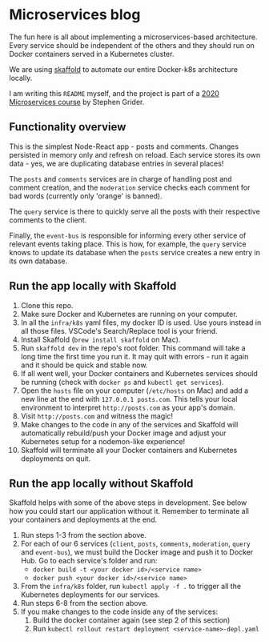 # Microservices blog

The fun here is all about implementing a microservices-based architecture. Every service should be independent of the others and they should run on Docker containers served in a Kubernetes cluster.

We are using [skaffold](https://skaffold.dev/) to automate our entire Docker-k8s architecture locally.

I am writing this `README` myself, and the project is part of a [2020 Microservices course](https://www.udemy.com/course/microservices-with-node-js-and-react) by Stephen Grider.

## Functionality overview

This is the simplest Node-React app - posts and comments. Changes persisted in memory only and refresh on reload. Each service stores its own data - yes, we are duplicating database entries in several places!

The `posts` and `comments` services are in charge of handling post and comment creation, and the `moderation` service checks each comment for bad words (currently only 'orange' is banned).

The `query` service is there to quickly serve all the posts with their respective comments to the client.

Finally, the `event-bus` is responsible for informing every other service of relevant events taking place. This is how, for example, the `query` service knows to update its database when the `posts` service creates a new entry in its own database.

## Run the app locally with Skaffold

1. Clone this repo.
2. Make sure Docker and Kubernetes are running on your computer.
3. In all the `infra/k8s` yaml files, my docker ID is used. Use yours instead in all those files. VSCode's Search/Replace tool is your friend.
4. Install Skaffold (`brew install skaffold` on Mac).
5. Run `skaffold dev` in the repo's root folder. This command will take a long time the first time you run it. It may quit with errors - run it again and it should be quick and stable now.
6. If all went well, your Docker containers and Kubernetes services should be running (check with `docker ps` and `kubectl get services`).
7. Open the `hosts` file on your computer (`/etc/hosts` on Mac) and add a new line at the end with `127.0.0.1 posts.com`. This tells your local environment to interpret `http://posts.com` as your app's domain.
8. Visit `http://posts.com` and witness the magic!
9. Make changes to the code in any of the services and Skaffold will automatically rebuild/push your Docker image and adjust your Kubernetes setup for a nodemon-like experience!
10. Skaffold will terminate all your Docker containers and Kubernetes deployments on quit.

## Run the app locally without Skaffold

Skaffold helps with some of the above steps in development. See below how you could start our application without it. Remember to terminate all your containers and deployments at the end.

1. Run steps 1-3 from the section above.
2. For each of our 6 services (`client`, `posts`, `comments`, `moderation`, `query` and `event-bus`), we must build the Docker image and push it to Docker Hub. Go to each service's folder and run:
   - `docker build -t <your docker id>/<service name>`
   - `docker push <your docker id>/<service name>`
3. From the `infra/k8s` folder, run `kubectl apply -f .` to trigger all the Kubernetes deployments for our services.
4. Run steps 6-8 from the section above.
5. If you make changes to the code inside any of the services:
   1. Build the docker container again (see step 2 of this section)
   2. Run `kubectl rollout restart deployment <service-name>-depl.yaml`

